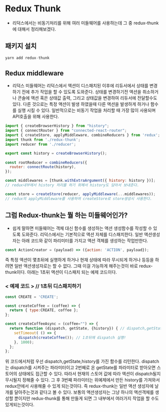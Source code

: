 # Redux Thunk
- 리덕스에서는 비동기처리를 위해 여러 미들웨어를 사용하는데 그 중 redux-thunk에 대해서 정리해보겠다.

## 패키지 설치
```javascript
yarn add redux-thunk
```


## Redux middleware
- 리덕스 미들웨어는 리덕스에서 액션이 디스패치된 이후에 리듀서에서 상태를 변경하기 전에 추가 작업을 할 수 있도록 도와준다. 상태를 변경하기전 액션을 취소하거나 콘솔에 액션 혹은 상태값 출력, 그리고 상태값을 변경하여 리듀서에 전달할수도 있다. 다른 것으로는 특정 액션이 발생 하였을때 다른 액션을 발생하게 하거나 함수를 실행 시킬 수 있다. 일반적으로는 비동기 작업을 처리할 때 가장 많이 사용되며 API호출을 위해 사용한다.

``` javascript
import { createBrowserHistory } from "history";
import { connectRouter } from "connected-react-router";
import { createStore, applyMiddleware, combineReducers } from 'redux';
import thunk from './redux-thunk';
import reducer from './reducer';

export const history = createBrowserHistory();
 
const rootReducer = combineReducers({
  router: connectRoute(history),
});

const middlewares = [thunk.withExtraArgument({ history: history })];
// redux내부에서 history 처리를 하기 위해서 history도 담아서 보내준다.

const store = createStore(reducer, applyMiddleware(...middlewares));
// redux의 applyMiddleware를 사용하여 createStore로 store생성시 사용한다.

```

## 그럼 Redux-thunk는 뭘 하는 미들웨어인가?
- 쉽게 말하면 미들웨어는 객체 대신 함수를 생성하는 액션 생성함수를 작성할 수 있도록 도와준다. 리덕스에서는 기본적으로 액션 자체를 디스패치한다. 일반 액션생성자는 아래 코드와 같이 파리미터를 가지고 액션 객체를 생성하는 작업만한다.
```javascript
const ActionCreator = (payload) => ({action: 'ACTION', payload});
```
즉 특정 액션이 몇초뒤에 실행하게 하거나 현재 상태에 따라 무시되게 하거나 등등을 하려면 일반 액션생성자로는 할 수 없다. 그때 이걸 가능하게 해주는것이 바로 redux-thunk이다.
아래는 1초뒤 액션이 디스패치 되는 예제 코드이다.
### < 예제 코드 > // 1초뒤 디스패치하기
```javascript
const CREATE = 'CREATE';

const createCoffee = (coffee) => {
  return { type:CREATE, coffee };
};

const createCoffeeAsync = (coffee="") => {
  return function (dispatch, getState, {history}) { // dispatch,getState,history를 파라미터로 가지는 함수를 리턴!
    setTimeout( () => {
      dispatch(createCoffee()); // 1초뒤에 dispatch 실행!
    }, 1000);
  };
};

```
위 코드에서처럼 우선 dispatch,getState,history를 가진 함수를 리턴한다. dispatch는 dispatch를 시켜주는 파라미터이고 2번째로 온 getState를 파라미터로 받아오면 스토어의 상태에도 접근할 수 있다. 따라서 현재의 스토어 값에 따라 액션이 dispatch될지 무시될지 정해줄 수 있다. 그 후 3번째 파라미터는 위예제에서 만든 history를 가져와서 redux안에서 사용해줄 수 있게 되는것이다. 즉 redux-thunk는 일반 액션 생성자에 날개를 달아주는것과 같다고 볼 수 있다. 보통의 액션생성자는 그냥 하나의 액션객체를 생성할 뿐이지만 redux-thunk를 통해 만들게 되면 그 내부에서 여러가지 작업을 할 수도 있게되는것이다.
